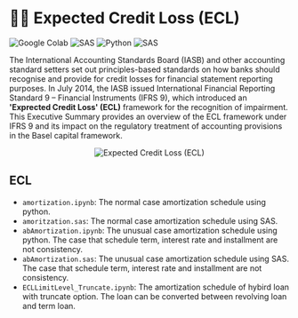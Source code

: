 # ✍🏻 Expected Credit Loss (ECL)

![Google Colab](https://img.shields.io/badge/Editor-Google%20Colab-brightgreen)
![SAS](https://img.shields.io/badge/Editor-SAS-brightgreen)
![Python](https://img.shields.io/badge/Code-Python-blue)
![SAS](https://img.shields.io/badge/Code-SAS-blue)

The International Accounting Standards Board (IASB) and other accounting standard setters set out principles-based standards on how banks should recognise and provide for credit losses for financial statement reporting purposes. In July 2014, the IASB issued International Financial Reporting Standard 9 – Financial Instruments (IFRS 9), which introduced an **'Exprected Credit Loss' (ECL)** framework for the recognition of impairment. This Executive Summary provides an overview of the ECL framework under IFRS 9 and its impact on the regulatory treatment of accounting provisions in the Basel capital framework.

<p align="center">
  <img src="https://fiverr-res.cloudinary.com/images/q_auto,f_auto/gigs/144456316/original/204b9ba2b9443ec34d4c76ac7db9165c807e8aa9/prepare-ifrs-9-ecl-model-using-both-general-and-simplified-approach.jpg" alt="Expected Credit Loss (ECL)"/>
</p>



## ECL
* `amortization.ipynb`: The normal case amortization schedule using python.
* `amoritzation.sas`: The normal case amortization schedule using SAS.
* `abAmortization.ipynb`: The unusual case amortization schedule using python. The case that schedule term, interest rate and installment are not consistency.
* `abAmortization.sas`: The unusual case amortization schedule using SAS. The case that schedule term, interest rate and installment are not consistency.
* `ECLLimitLevel_Truncate.ipynb`: The amortization schedule of hybird loan with truncate option. The loan can be converted between revolving loan and term loan.
